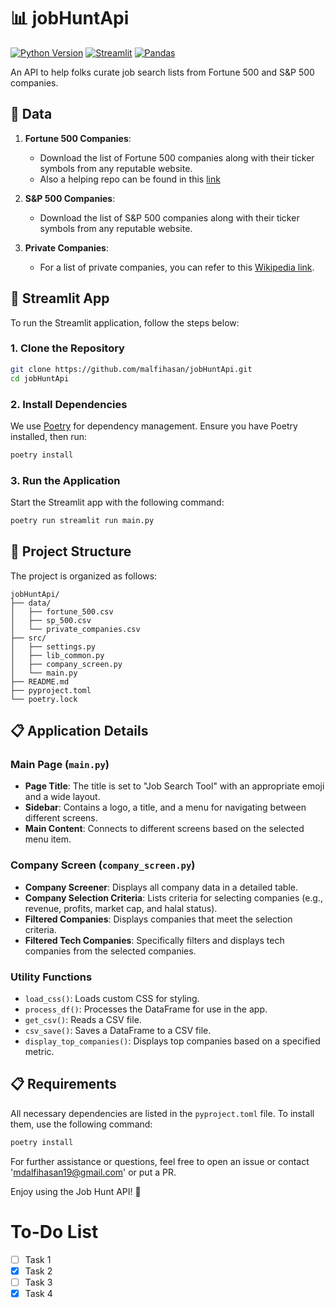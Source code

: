 # 📊 jobHuntApi
[![Python Version](https://img.shields.io/badge/python-3.8%2B-blue)](https://www.python.org/downloads/)
[![Streamlit](https://img.shields.io/badge/Streamlit-1.12.0-brightgreen)](https://streamlit.io/)
[![Pandas](https://img.shields.io/badge/Pandas-1.4.2-orange)](https://pandas.pydata.org/)

An API to help folks curate job search lists from Fortune 500 and S&P 500 companies.

## 📂 Data
1. **Fortune 500 Companies**: 
   - Download the list of Fortune 500 companies along with their ticker symbols from any reputable website.
   - Also a helping repo can be found in this [link](https://github.com/malfihasan/prjFortune500Scrapper)

2. **S&P 500 Companies**:
   - Download the list of S&P 500 companies along with their ticker symbols from any reputable website.

3. **Private Companies**:
   - For a list of private companies, you can refer to this [Wikipedia link](https://en.wikipedia.org/wiki/List_of_largest_companies_in_the_United_States_by_revenue).

## 🚀 Streamlit App
To run the Streamlit application, follow the steps below:

### 1. Clone the Repository
```sh
git clone https://github.com/malfihasan/jobHuntApi.git
cd jobHuntApi
```

### 2. Install Dependencies
We use [Poetry](https://python-poetry.org/) for dependency management. Ensure you have Poetry installed, then run:
```sh
poetry install
```

### 3. Run the Application
Start the Streamlit app with the following command:
```sh
poetry run streamlit run main.py
```

## 📝 Project Structure
The project is organized as follows:
```
jobHuntApi/
├── data/
│   ├── fortune_500.csv
│   ├── sp_500.csv
│   └── private_companies.csv
├── src/
│   ├── settings.py
│   ├── lib_common.py
│   ├── company_screen.py
│   └── main.py
├── README.md
├── pyproject.toml
└── poetry.lock
```

## 📋 Application Details

### Main Page (`main.py`)
- **Page Title**: The title is set to "Job Search Tool" with an appropriate emoji and a wide layout.
- **Sidebar**: Contains a logo, a title, and a menu for navigating between different screens.
- **Main Content**: Connects to different screens based on the selected menu item.

### Company Screen (`company_screen.py`)
- **Company Screener**: Displays all company data in a detailed table.
- **Company Selection Criteria**: Lists criteria for selecting companies (e.g., revenue, profits, market cap, and halal status).
- **Filtered Companies**: Displays companies that meet the selection criteria.
- **Filtered Tech Companies**: Specifically filters and displays tech companies from the selected companies.

### Utility Functions
- `load_css()`: Loads custom CSS for styling.
- `process_df()`: Processes the DataFrame for use in the app.
- `get_csv()`: Reads a CSV file.
- `csv_save()`: Saves a DataFrame to a CSV file.
- `display_top_companies()`: Displays top companies based on a specified metric.

## 📋 Requirements 
All necessary dependencies are listed in the `pyproject.toml` file. To install them, use the following command:
```sh
poetry install
```

For further assistance or questions, feel free to open an issue or contact 'mdalfihasan19@gmail.com' or put a PR.

Enjoy using the Job Hunt API! 🎉

# To-Do List

- [ ] Task 1
- [x] Task 2
- [ ] Task 3
- [x] Task 4